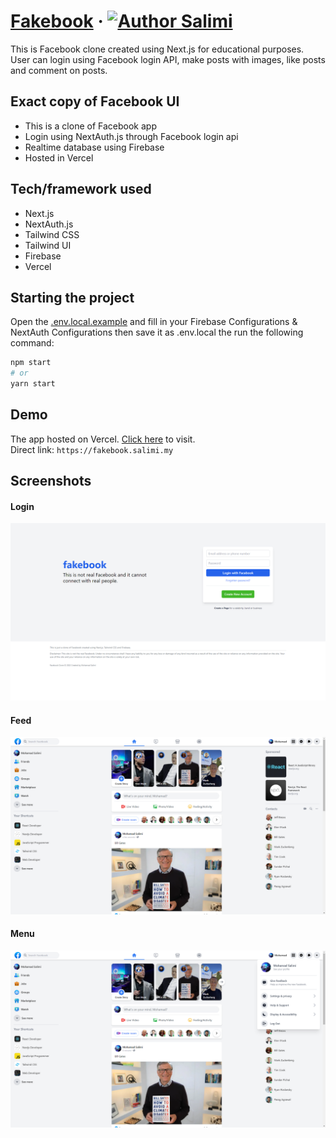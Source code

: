 # [Fakebook](https://fakebook.salimi.my) &middot; [![Author Salimi](https://img.shields.io/badge/Author-Salimi-%3C%3E)](https://www.linkedin.com/in/mohamad-salimi/)
This is Facebook clone created using Next.js for educational purposes. User can login using Facebook login API, make posts with images, like posts and comment on posts.

## Exact copy of Facebook UI
- This is a clone of Facebook app
- Login using NextAuth.js through Facebook login api
- Realtime database using Firebase
- Hosted in Vercel


## Tech/framework used
- Next.js
- NextAuth.js
- Tailwind CSS
- Tailwind UI
- Firebase
- Vercel

## Starting the project
Open the [.env.local.example](/.env.local.example) and fill in your Firebase Configurations & NextAuth Configurations then save it as .env.local the run the following command:
```bash
npm start
# or
yarn start
```


## Demo
The app hosted on Vercel. [Click here](https://fakebook-salimi.my) to visit.
<br>
Direct link: `https://fakebook.salimi.my`


## Screenshots
#### Login
![Login](/screenshots/screenshot-1.png)

#### Feed
![Feed](/screenshots/screenshot-2.png)

#### Menu
![Menu](/screenshots/screenshot-3.png)
